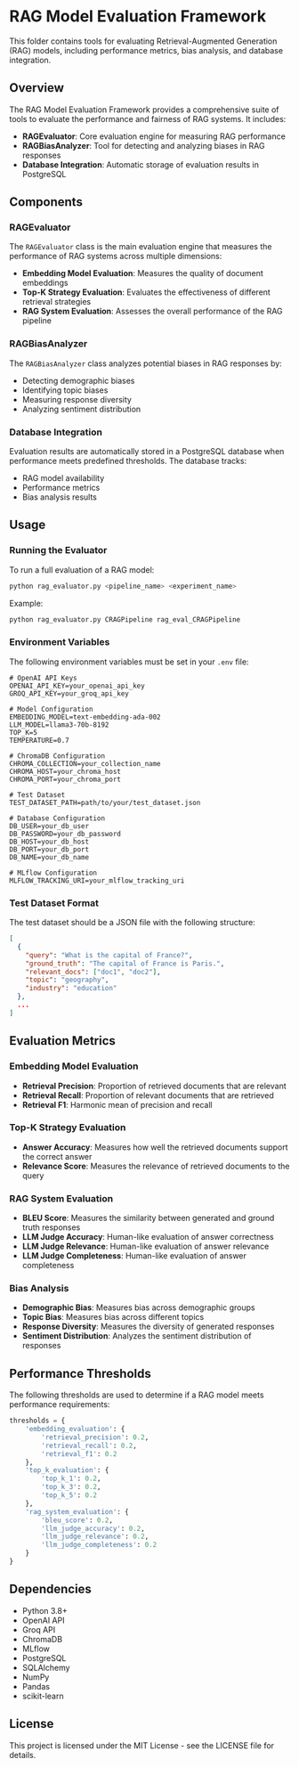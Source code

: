 # RAG Model Evaluation Framework

This folder contains tools for evaluating Retrieval-Augmented Generation (RAG) models, including performance metrics, bias analysis, and database integration.

## Overview

The RAG Model Evaluation Framework provides a comprehensive suite of tools to evaluate the performance and fairness of RAG systems. It includes:

- **RAGEvaluator**: Core evaluation engine for measuring RAG performance
- **RAGBiasAnalyzer**: Tool for detecting and analyzing biases in RAG responses
- **Database Integration**: Automatic storage of evaluation results in PostgreSQL

## Components

### RAGEvaluator

The `RAGEvaluator` class is the main evaluation engine that measures the performance of RAG systems across multiple dimensions:

- **Embedding Model Evaluation**: Measures the quality of document embeddings
- **Top-K Strategy Evaluation**: Evaluates the effectiveness of different retrieval strategies
- **RAG System Evaluation**: Assesses the overall performance of the RAG pipeline

### RAGBiasAnalyzer

The `RAGBiasAnalyzer` class analyzes potential biases in RAG responses by:

- Detecting demographic biases
- Identifying topic biases
- Measuring response diversity
- Analyzing sentiment distribution

### Database Integration

Evaluation results are automatically stored in a PostgreSQL database when performance meets predefined thresholds. The database tracks:

- RAG model availability
- Performance metrics
- Bias analysis results

## Usage

### Running the Evaluator

To run a full evaluation of a RAG model:

```bash
python rag_evaluator.py <pipeline_name> <experiment_name>
```

Example:
```bash
python rag_evaluator.py CRAGPipeline rag_eval_CRAGPipeline
```

### Environment Variables

The following environment variables must be set in your `.env` file:

```
# OpenAI API Keys
OPENAI_API_KEY=your_openai_api_key
GROQ_API_KEY=your_groq_api_key

# Model Configuration
EMBEDDING_MODEL=text-embedding-ada-002
LLM_MODEL=llama3-70b-8192
TOP_K=5
TEMPERATURE=0.7

# ChromaDB Configuration
CHROMA_COLLECTION=your_collection_name
CHROMA_HOST=your_chroma_host
CHROMA_PORT=your_chroma_port

# Test Dataset
TEST_DATASET_PATH=path/to/your/test_dataset.json

# Database Configuration
DB_USER=your_db_user
DB_PASSWORD=your_db_password
DB_HOST=your_db_host
DB_PORT=your_db_port
DB_NAME=your_db_name

# MLflow Configuration
MLFLOW_TRACKING_URI=your_mlflow_tracking_uri
```

### Test Dataset Format

The test dataset should be a JSON file with the following structure:

```json
[
  {
    "query": "What is the capital of France?",
    "ground_truth": "The capital of France is Paris.",
    "relevant_docs": ["doc1", "doc2"],
    "topic": "geography",
    "industry": "education"
  },
  ...
]
```

## Evaluation Metrics

### Embedding Model Evaluation

- **Retrieval Precision**: Proportion of retrieved documents that are relevant
- **Retrieval Recall**: Proportion of relevant documents that are retrieved
- **Retrieval F1**: Harmonic mean of precision and recall

### Top-K Strategy Evaluation

- **Answer Accuracy**: Measures how well the retrieved documents support the correct answer
- **Relevance Score**: Measures the relevance of retrieved documents to the query

### RAG System Evaluation

- **BLEU Score**: Measures the similarity between generated and ground truth responses
- **LLM Judge Accuracy**: Human-like evaluation of answer correctness
- **LLM Judge Relevance**: Human-like evaluation of answer relevance
- **LLM Judge Completeness**: Human-like evaluation of answer completeness

### Bias Analysis

- **Demographic Bias**: Measures bias across demographic groups
- **Topic Bias**: Measures bias across different topics
- **Response Diversity**: Measures the diversity of generated responses
- **Sentiment Distribution**: Analyzes the sentiment distribution of responses

## Performance Thresholds

The following thresholds are used to determine if a RAG model meets performance requirements:

```python
thresholds = {
    'embedding_evaluation': {
        'retrieval_precision': 0.2,
        'retrieval_recall': 0.2,
        'retrieval_f1': 0.2
    },
    'top_k_evaluation': {
        'top_k_1': 0.2,
        'top_k_3': 0.2,
        'top_k_5': 0.2
    },
    'rag_system_evaluation': {
        'bleu_score': 0.2,
        'llm_judge_accuracy': 0.2,
        'llm_judge_relevance': 0.2,
        'llm_judge_completeness': 0.2
    }
}
```

## Dependencies

- Python 3.8+
- OpenAI API
- Groq API
- ChromaDB
- MLflow
- PostgreSQL
- SQLAlchemy
- NumPy
- Pandas
- scikit-learn

## License

This project is licensed under the MIT License - see the LICENSE file for details. 